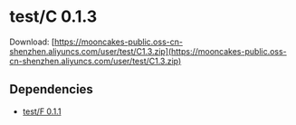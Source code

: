 # test/C 0.1.3

Download: [https://mooncakes-public.oss-cn-shenzhen.aliyuncs.com/user/test/C1.3.zip](https://mooncakes-public.oss-cn-shenzhen.aliyuncs.com/user/test/C1.3.zip)

## Dependencies

* [test/F 0.1.1](test/F/0.1.1/index.md)
